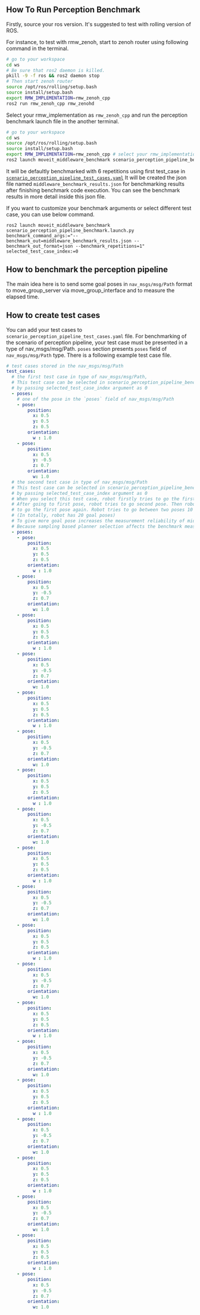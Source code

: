 ## How To Run Perception Benchmark

Firstly, source your ros version. It's suggested to test with rolling version of ROS.

For instance, to test with rmw_zenoh, start to zenoh router using following command in the terminal.
```sh
# go to your workspace
cd ws
# Be sure that ros2 daemon is killed.
pkill -9 -f ros && ros2 daemon stop
# Then start zenoh router
source /opt/ros/rolling/setup.bash
source install/setup.bash
export RMW_IMPLEMENTATION=rmw_zenoh_cpp
ros2 run rmw_zenoh_cpp rmw_zenohd
```

Select your rmw_implementation as `rmw_zenoh_cpp` and run the perception benchmark launch file in the another terminal.
```sh
# go to your workspace
cd ws
source /opt/ros/rolling/setup.bash
source install/setup.bash
export RMW_IMPLEMENTATION=rmw_zenoh_cpp # select your rmw_implementation to benchmark
ros2 launch moveit_middleware_benchmark scenario_perception_pipeline_benchmark.launch.py
```

It will be defaultly benchmarked with 6 repetitions using first test_case in [`scenario_perception_pipeline_test_cases.yaml`](../../config/scenario_perception_pipeline_test_cases.yaml) It will be created the json file named `middleware_benchmark_results.json` for benchmarking results after finishing benchmark code execution. You can see the benchmark results in more detail inside this json file.

If you want to customize your benchmark arguments or select different test case, you can use below command.

```shell
ros2 launch moveit_middleware_benchmark scenario_perception_pipeline_benchmark.launch.py benchmark_command_args:="--benchmark_out=middleware_benchmark_results.json --benchmark_out_format=json --benchmark_repetitions=1" selected_test_case_index:=0
```

## How to benchmark the perception pipeline

The main idea here is to send some goal poses in `nav_msgs/msg/Path` format to move_group_server via move_group_interface and to measure the elapsed time.

## How to create test cases

You can add your test cases to `scenario_perception_pipeline_test_cases.yaml` file. For benchmarking of the scenario of perception pipeline, your test case must be presented in a type of nav_msgs/msg/Path. `poses` section presents `poses` field of `nav_msgs/msg/Path` type. There is a following example test case file.

```yaml
# test cases stored in the nav_msgs/msg/Path
test_cases:
  # the first test case in type of nav_msgs/msg/Path,
  # This test case can be selected in scenario_perception_pipeline_benchmark_main node
  # by passing selected_test_case_index argument as 0
  - poses:
    # one of the pose in the `poses` field of nav_msgs/msg/Path
    - pose:
        position:
          x: 0.5
          y: 0.5
          z: 0.5
        orientation:
          w : 1.0
    - pose:
        position:
          x: 0.5
          y: -0.5
          z: 0.7
        orientation:
          w: 1.0
  # the second test case in type of nav_msgs/msg/Path
  # This test case can be selected in scenario_perception_pipeline_benchmark_main node
  # by passing selected_test_case_index argument as 0
  # When you select this test case, robot firstly tries to go the first pose.
  # After going to first pose, robot tries to go second pose. Then robot tries
  # to go the first pose again. Robot tries to go between two poses 10 times.
  # (In totally, robot has 20 goal poses)
  # To give more goal pose increases the measurement reliability of middleware effects.
  # Because sampling based planner selection affects the benchmark measurements negatively.
  - poses:
    - pose:
        position:
          x: 0.5
          y: 0.5
          z: 0.5
        orientation:
          w : 1.0
    - pose:
        position:
          x: 0.5
          y: -0.5
          z: 0.7
        orientation:
          w: 1.0
    - pose:
        position:
          x: 0.5
          y: 0.5
          z: 0.5
        orientation:
          w : 1.0
    - pose:
        position:
          x: 0.5
          y: -0.5
          z: 0.7
        orientation:
          w: 1.0
    - pose:
        position:
          x: 0.5
          y: 0.5
          z: 0.5
        orientation:
          w : 1.0
    - pose:
        position:
          x: 0.5
          y: -0.5
          z: 0.7
        orientation:
          w: 1.0
    - pose:
        position:
          x: 0.5
          y: 0.5
          z: 0.5
        orientation:
          w : 1.0
    - pose:
        position:
          x: 0.5
          y: -0.5
          z: 0.7
        orientation:
          w: 1.0
    - pose:
        position:
          x: 0.5
          y: 0.5
          z: 0.5
        orientation:
          w : 1.0
    - pose:
        position:
          x: 0.5
          y: -0.5
          z: 0.7
        orientation:
          w: 1.0
    - pose:
        position:
          x: 0.5
          y: 0.5
          z: 0.5
        orientation:
          w : 1.0
    - pose:
        position:
          x: 0.5
          y: -0.5
          z: 0.7
        orientation:
          w: 1.0
    - pose:
        position:
          x: 0.5
          y: 0.5
          z: 0.5
        orientation:
          w : 1.0
    - pose:
        position:
          x: 0.5
          y: -0.5
          z: 0.7
        orientation:
          w: 1.0
    - pose:
        position:
          x: 0.5
          y: 0.5
          z: 0.5
        orientation:
          w : 1.0
    - pose:
        position:
          x: 0.5
          y: -0.5
          z: 0.7
        orientation:
          w: 1.0
    - pose:
        position:
          x: 0.5
          y: 0.5
          z: 0.5
        orientation:
          w : 1.0
    - pose:
        position:
          x: 0.5
          y: -0.5
          z: 0.7
        orientation:
          w: 1.0
    - pose:
        position:
          x: 0.5
          y: 0.5
          z: 0.5
        orientation:
          w : 1.0
    - pose:
        position:
          x: 0.5
          y: -0.5
          z: 0.7
        orientation:
          w: 1.0

```
